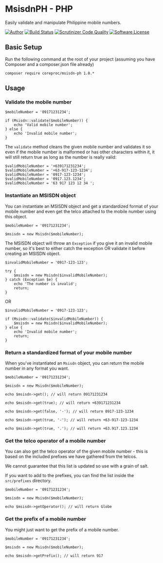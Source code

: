 MsisdnPH - PHP
=====================

Easily validate and manipulate Philippine mobile numbers.

[![Author](http://img.shields.io/badge/author-@chrisbjr-blue.svg?style=flat-square)](https://twitter.com/chrisbjr)
[![Build Status](https://travis-ci.org/CoreProc/msisdn-ph-php.svg)](https://travis-ci.org/CoreProc/msisdn-ph-php)
[![Scrutinizer Code Quality](https://scrutinizer-ci.com/g/CoreProc/msisdn-ph-php/badges/quality-score.png?b=master)](https://scrutinizer-ci.com/g/CoreProc/msisdn-ph-php/?branch=master)
[![Software License](https://img.shields.io/badge/license-MIT-brightgreen.svg?style=flat-square)](LICENSE)

## Basic Setup

Run the following command at the root of your project (assuming you have Composer and a composer.json file already)

```
composer require coreproc/msisdn-ph 1.0.*
```

## Usage

### Validate the mobile number

```
$mobileNumber = '09171231234';

if (Msisdn::validate($mobileNumber)) {
    echo 'Valid mobile number';
} else {
    echo 'Invalid mobile number';
}
```

The `validate` method cleans the given mobile number and validates it so even if the mobile number is malformed or has other characters within it, it will still return true as long as the number is really valid:

```
$validMobileNumber = '+639171231234';
$validMobileNumber = '+63-917-123-1234';
$validMobileNumber = '0917-123-1234';
$validMobileNumber = '0917.123.1234';
$validMobileNumber = '63 917 123 12 34 ';
```

### Instantiate an MSISDN object

You can instantiate an MSISDN object and get a standardized format of your mobile number and even get the telco attached to the mobile number using this object.

```
$mobileNumber = '09171231234';

$msisdn = new Msisdn($mobileNumber);
```

The MSISDN object will throw an `Exception` if you give it an invalid mobile number, so it's best to either catch the exception OR validate it before creating an MSISDN object.

```
$invalidMobileNumber = '0917-123-123';

try {
    $msisdn = new Msisdn($invalidMobileNumber);
} catch (Exception $e) {
    echo 'The number is invalid';
    return;
}
```

OR

```
$invalidMobileNumber = '0917-123-123';

if (Msisdn::validate($invalidMobileNumber)) {
    $msisdn = new Msisdn($invalidMobileNumber);
} else {
    echo 'Invalid mobile number';
    return;
}
```


### Return a standardized format of your mobile number

When you've instantiated an `Msisdn` object, you can return the mobile number in any format you want.

```
$mobileNumber = '09171231234';

$msisdn = new Msisdn($mobileNumber);

echo $msisdn->get(); // will return 09171231234

echo $msisdn->get(true); // will return +639171231234

echo $msisdn->get(false, '-'); // will return 0917-123-1234

echo $msisdn->get(true, '-'); // will return +63-917-123-1234

echo $msisdn->get(true, '.'); // will return +63.917.123.1234

```

### Get the telco operator of a mobile number

You can also get the telco operator of the given mobile number - this is based on the included prefixes we have gathered from the telcos.

We cannot guarantee that this list is updated so use with a grain of salt.

If you want to add to the prefixes, you can find the list inside the `src/prefixes` directory.

```
$mobileNumber = '09171231234';

$msisdn = new Msisdn($mobileNumber);

echo $msisdn->getOperator(); // will return Globe

```

### Get the prefix of a mobile number

You might just want to get the prefix of a mobile number.

```
$mobileNumber = '09171231234';

$msisdn = new Msisdn($mobileNumber);

echo $msisdn->getPrefix(); // will return 917

```